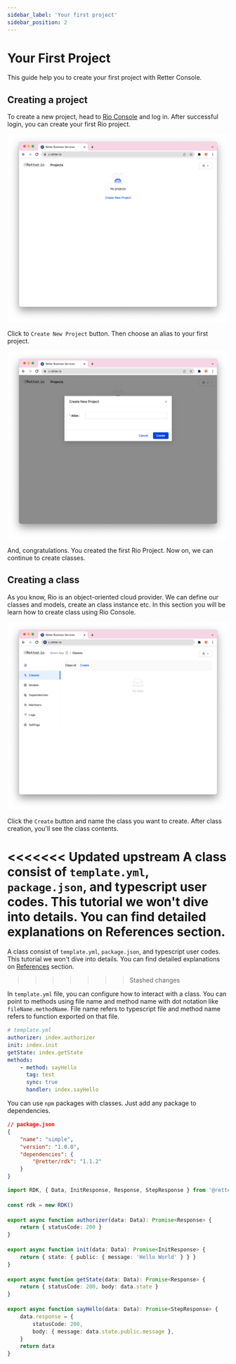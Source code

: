 ```yaml
---
sidebar_label: 'Your first project'
sidebar_position: 2
---
```


# Your First Project

This guide help you to create your first project with Retter Console.

## Creating a project

To create a new project, head to [Rio Console](https://c.retter.io) and log in. After successful login, you can create your first Rio project.

![Greeting Screen](../../static/img/create-new-project-1.png)

Click to `Create New Project` button. Then choose an alias to your first project.

![New Project Screen](../../static/img/create-new-project-2.png)

And, congratulations. You created the first Rio Project. Now on, we can continue to create classes.

## Creating a class

As you know, Rio is an object-oriented cloud provider. We can define our classes and models, create an class instance etc. In this section you will be learn how to create class using Rio Console.

![Project Detail Screen](../../static/img/create-new-project-3.png)

Click the `Create` button and name the class you want to create. After class creation, you'll see the class contents.

<<<<<<< Updated upstream
A class consist of `template.yml`, `package.json`, and typescript user codes. This tutorial we won't dive into details. You can find detailed explanations on References section.
=======
A class consist of `template.yml`, `package.json`, and typescript user codes. This tutorial we won't dive into details. You can find detailed explanations on [References](/docs/Reference/Template) section.
>>>>>>> Stashed changes

In `template.yml` file, you can configure how to interact with a class. You can point to methods using file name and method name with dot notation like `fileName.methodName`. File name refers to typescript file and method name refers to function exported on that file.

```yaml
# template.yml
authorizer: index.authorizer
init: index.init
getState: index.getState
methods:
    - method: sayHello
      tag: test
      sync: true
      handler: index.sayHello
```

You can use `npm` packages with classes. Just add any package to dependencies.

```json
// package.json
{
    "name": "simple",
    "version": "1.0.0",
    "dependencies": {
        "@retter/rdk": "1.1.2"
    }
}
```



```ts
import RDK, { Data, InitResponse, Response, StepResponse } from '@retter/rdk'

const rdk = new RDK()

export async function authorizer(data: Data): Promise<Response> {
    return { statusCode: 200 }
}

export async function init(data: Data): Promise<InitResponse> {
    return { state: { public: { message: 'Hello World' } } }
}

export async function getState(data: Data): Promise<Response> {
    return { statusCode: 200, body: data.state }
}

export async function sayHello(data: Data): Promise<StepResponse> {
    data.response = {
        statusCode: 200,
        body: { message: data.state.public.message },
    }
    return data
}
```

